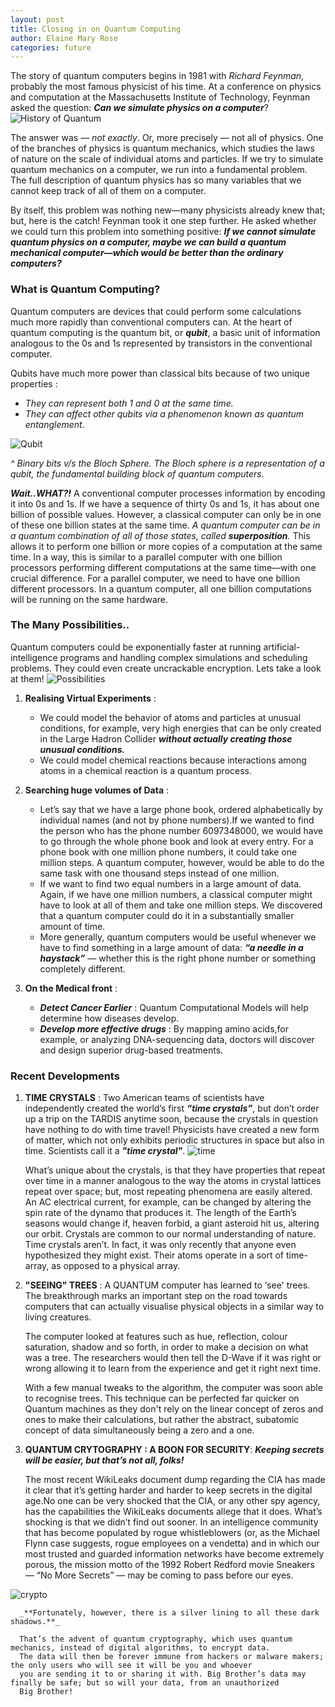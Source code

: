 ```yaml
---
layout: post
title: Closing in on Quantum Computing
author: Elaine Mary Rose
categories: future
---
```


The story of quantum computers begins in 1981 with _Richard Feynman_, probably the most famous physicist of his time. 
At a conference on physics and computation at the Massachusetts Institute of Technology, Feynman asked the question: 
_**Can we simulate physics on a computer**_?
<img class="lazy" src="https://www.ias.edu/sites/default/files/styles/grid_feature_teaser/public/images/featured-thumbnails/ideas/dt_c120417.jpg?itok=_AqJ9MtK" data-original="https://www.ias.edu/sites/default/files/styles/grid_feature_teaser/public/images/featured-thumbnails/ideas/dt_c120417.jpg?itok=_AqJ9MtK" alt="History of Quantum">

The answer was — _not exactly_. Or, more precisely — not all of physics. One of the branches of physics is quantum mechanics, 
which studies the laws of nature on the scale of individual atoms and particles. If we try to simulate quantum mechanics
on a computer, we run into a fundamental problem. The full description of quantum physics has so many variables that we 
cannot keep track of all of them on a computer.

By itself, this problem was nothing new—many physicists already knew that; but, here is the catch! Feynman took it one step further. He asked
whether we could turn this problem into something positive: _**If we cannot simulate quantum physics on a computer, maybe we
can build a quantum mechanical computer—which would be better than the ordinary computers?**_

### **What is Quantum Computing?**

Quantum computers are devices that could perform some calculations much more rapidly than conventional computers can. At the heart 
of quantum computing is the quantum bit, or _**qubit**_, a basic unit of information analogous to the 0s and 1s represented by
transistors in the conventional computer. 

Qubits have much more power than classical bits because of two unique properties :
 
  * _They can represent both 1 and 0 at the same time._
  * _They can affect other qubits via a phenomenon known as quantum entanglement._
 <img class="lazy" src="https://cdn-images-1.medium.com/max/600/1*QJx9nAnCJqWodVa-nu9wjw.png" data-original="https://cdn-images-1.medium.com/max/600/1*QJx9nAnCJqWodVa-nu9wjw.png" alt="Qubit"> 
 
 _^ Binary bits v/s the Bloch Sphere. The Bloch sphere is a representation of a qubit, the fundamental building block of quantum computers._
  
_**Wait..WHAT?!**_ A conventional computer processes information by encoding it into 0s and 1s. If we have a sequence of thirty
0s and 1s, it has about one billion of possible values. However, a classical computer can only be in one of these one billion
states at the same time. _A quantum computer can be in a quantum combination of all of those states, called **superposition**._ 
This allows it to perform one billion or more copies of a computation at the same time. In a way, this is similar to a parallel 
computer with one billion processors performing different computations at the same time—with one crucial difference.
For a parallel computer, we need to have one billion different processors. In a quantum computer, all one billion computations 
will be running on the same hardware. 

### **The Many Possibilities..**


Quantum computers could be exponentially faster at running artificial-intelligence programs and handling complex simulations 
and scheduling problems. They could even create uncrackable encryption. Lets take a look at them!
<img class="lazy" src="https://www.dwavesys.com/sites/default/files/tut-intro-apps.jpg" data-original="https://www.dwavesys.com/sites/default/files/tut-intro-apps.jpg" alt="Possibilities">

   1. **Realising Virtual Experiments** :
      * We could model the behavior of atoms and particles at unusual conditions, for example, very high energies that can be 
        only created in the Large Hadron Collider _**without actually creating those unusual conditions.**_
      * We could model chemical reactions because interactions among atoms in a chemical reaction is a quantum process. 
      
   2. **Searching huge volumes of Data** :
      * Let’s say that we have a large phone book, ordered alphabetically by individual names (and not by phone numbers).If we
        wanted to find the person who has the phone number 6097348000, we would have to go through the whole phone book and look
        at every entry. For a phone book with one million phone numbers, it could take one million steps. A quantum computer,
        however, would be able to do the same task with one thousand steps instead of one million.
      * If we want to find two equal numbers in a large amount of data. Again, if we have one million numbers, a classical computer 
        might have to look at all of them and take one million steps. We discovered that a quantum computer could do it in a 
        substantially smaller amount of time.
      * More generally, quantum computers would be useful whenever we have to find something in a large amount of data: _**“a needle
        in a haystack”**_ — whether this is the right phone number or something completely different.
        
   3. **On the Medical front** :
      * _**Detect Cancer Earlier**_ : Quantum Computational Models will help determine how diseases develop.
      * _**Develop more effective drugs**_ : By mapping amino acids,for example, or analyzing DNA-sequencing data, doctors will discover 
        and design superior drug-based treatments.

### **Recent Developments**

   1. **TIME CRYSTALS** : Two American teams of scientists have independently created the world’s first _**“time crystals”**_, but don’t 
      order up a trip on the TARDIS anytime soon, because the crystals in question have nothing to do with time travel!
      Physicists have created a new form of matter, which not only exhibits periodic structures in space but also in time.
      Scientists call it a _**"time crystal"**_. 
       <img class="lazy" src="http://www.messagetoeagle.com/wp-content/uploads/2017/03/timecrystals.jpg" data-original="http://www.messagetoeagle.com/wp-content/uploads/2017/03/timecrystals.jpg" alt="time">     
      
      What’s unique about the crystals, is that they have properties that repeat over time in a manner analogous to the way the
      atoms in crystal lattices repeat over space; but, most repeating phenomena are easily altered. An AC electrical current,
      for example, can be changed by altering the spin rate of the dynamo that produces it. The length of the Earth’s seasons 
      would change if, heaven forbid, a giant asteroid hit us, altering our orbit. Crystals are common to our normal understanding 
      of nature. Time crystals aren’t. In fact, it was only recently that anyone even hypothesized they might exist. Their atoms
      operate in a sort of time-array, as opposed to a physical array.
      
   2. **"SEEING" TREES** : A QUANTUM computer has learned to ‘see' trees. The breakthrough marks an important step on the road
      towards computers that can actually visualise physical objects in a similar way to living creatures.
   
      The computer looked at features such as hue, reflection, colour saturation, shadow and so forth, in order to make a decision
      on what was a tree. The researchers would then tell the D-Wave if it was right or wrong allowing it to learn from the
      experience and get it right next time.
   
      With a few manual tweaks to the algorithm, the computer was soon able to recognise trees. This technique can be perfected
      far quicker on Quantum machines as they don't rely on the linear concept of zeros and ones to make their calculations, but
      rather the abstract, subatomic concept of data simultaneously being a zero and a one.
      
   3. **QUANTUM CRYTOGRAPHY : A BOON FOR SECURITY**: _**Keeping secrets will be easier, but that’s not all, folks!**_

      The most recent WikiLeaks document dump regarding the CIA has made it clear that it’s getting harder and harder to keep 
      secrets in the digital age.No one can be very shocked that the CIA, or any other spy agency, has the capabilities the
      WikiLeaks documents allege that it does. What’s shocking is that we didn’t find out sooner. In an intelligence community
      that has become populated by rogue whistleblowers (or, as the Michael Flynn case suggests, rogue employees on a vendetta)
      and in which our most trusted and guarded information networks have become extremely porous, the mission motto of the 1992
      Robert Redford movie Sneakers — “No More Secrets” — may be coming to pass before our eyes.
<img class="lazy" src="https://ryaandavis.files.wordpress.com/2013/07/cryptography.jpg" data-original="https://ryaandavis.files.wordpress.com/2013/07/cryptography.jpg" alt="crypto">
        
      _**Fortunately, however, there is a silver lining to all these dark shadows.**_
      
      That’s the advent of quantum cryptography, which uses quantum mechanics, instead of digital algorithms, to encrypt data. 
      The data will then be forever immune from hackers or malware makers; the only users who will see it will be you and whoever
      you are sending it to or sharing it with. Big Brother’s data may finally be safe; but so will your data, from an unauthorized 
      Big Brother!


    
   
